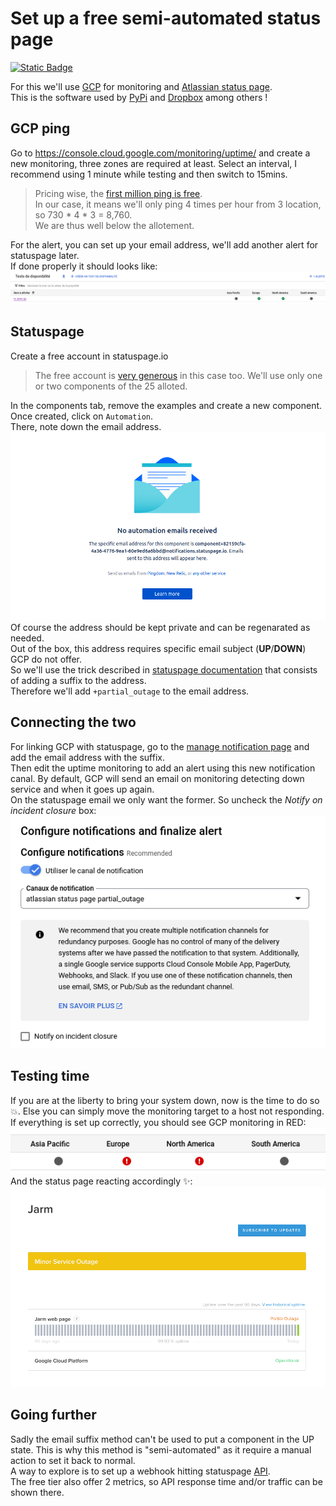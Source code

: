 # Set up a free semi-automated status page
[![Static Badge](https://img.shields.io/badge/live_example-chartreuse)](https://jarm.statuspage.io/)  

For this we'll use [GCP](cloud.google.com) for monitoring and [Atlassian status page](statuspage.io).  
This is the software used by [PyPi](https://status.python.org/) and [Dropbox](https://status.dropbox.com/) among others !


## GCP ping

Go to https://console.cloud.google.com/monitoring/uptime/
and create a new monitoring, three zones are required at least.
Select an interval, I recommend using 1 minute while testing and then switch to 15mins.
> Pricing wise, the [first million ping is free](https://cloud.google.com/stackdriver/pricing).  
> In our case, it means we'll only ping 4 times per hour from 3 location, so 730 * 4 * 3 = 8,760.  
> We are thus well below the allotement.  

For the alert, you can set up your email address, we'll add another alert for statuspage later.  
If done properly it should looks like:
![monitoring up and green](images/gcp_up.png)


## Statuspage

Create a free account in statuspage.io

> The free account is [very generous](https://www.atlassian.com/software/statuspage/pricing) in this case too.
> We'll use only one or two components of the 25 alloted.

In the components tab, remove the examples and create a new component. Once created, click on `Automation`.  
There, note down the email address. 
![email address shown in web page](images/automation_address.png)
Of course the address should be kept private and can be regenarated as needed.  
Out of the box, this address requires specific email subject (**UP**/**DOWN**) GCP do not offer.  
So we'll use the trick described in [statuspage documentation](https://support.atlassian.com/statuspage/docs/get-started-with-email-automation/) that consists of adding a suffix to the address.  
Therefore we'll add `+partial_outage` to the email address.  

## Connecting the two
For linking GCP with statuspage, go to the [manage notification page](https://console.cloud.google.com/monitoring/alerting/notifications) and add the email address with the suffix.  
Then edit the uptime monitoring to add an alert using this new notification canal. By default, GCP will send an email on monitoring detecting down service and when it goes up again.  
On the statuspage email we only want the former. So uncheck the *Notify on incident closure* box:
![box to uncheck](images/uncheck_success_update.png)

## Testing time

If you are at the liberty to bring your system down, now is the time to do so 💥. Else you can simply move the monitoring target to a host not responding.  
If everything is set up correctly, you should see GCP monitoring in RED:
![monitoring in red](images/gcp_down.png)  
And the status page reacting accordingly ✨:  
![status page in outage mode](images/status_page_down.png)

## Going further
Sadly the email suffix method can't be used to put a component in the UP state. This is why this method is "semi-automated" as it require a manual action to set it back to normal.  
A way to explore is to set up a webhook hitting statuspage [API](https://developer.statuspage.io/#operation/patchPagesPageIdComponentsComponentId).  
The free tier also offer 2 metrics, so API response time and/or traffic can be shown there.